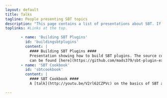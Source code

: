 ```yaml
---
layout: default
title: Talks
tagline: People presenting SBT topics
description: "This page contains a list of presentations about SBT. If you know about a presentation that isn't on the list please open an issue [https://github.com/sbt/sbt.github.com](https://github.com/sbt/sbt.github.com)."
toplinks: #Links at the top.

       - name: 'Building SBT Plugins'
         id: 'buildingsbtplugins'
         content: |
           #### Building SBT Plugins ####           
           Presentation showing how to build SBT plugins. The source code and presentation pdf 
           can be found [here](https://github.com/mads379/sbt-plugin-examples "here").
       - name: 'SBT Cookbook'
         id: 'sbtcookbook'
         content: |
           #### SBT Cookbook ####           
           A [talk](http://youtu.be/V2rl62CZPVc) on the basics of SBT as well as some cookbook examples.

---
```





